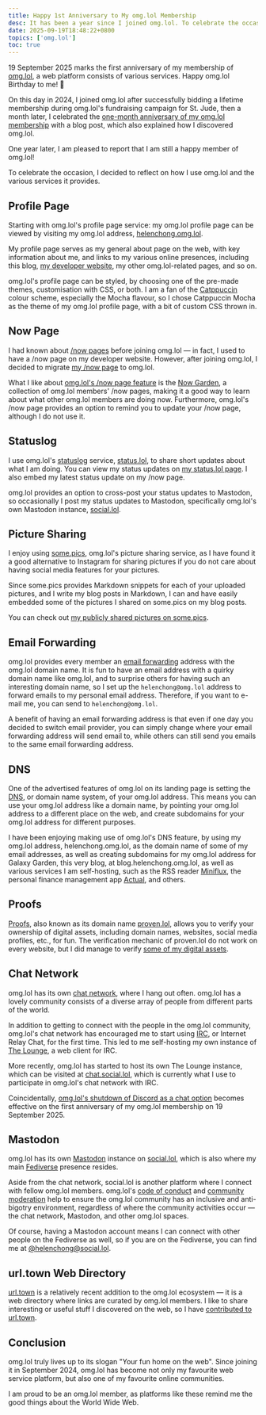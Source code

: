 ```yaml
---
title: Happy 1st Anniversary to My omg.lol Membership
desc: It has been a year since I joined omg.lol. To celebrate the occasion, I decided to review how I use various services of omg.lol.
date: 2025-09-19T18:48:22+0800
topics: ['omg.lol']
toc: true
---
```

19 September 2025 marks the first anniversary of my membership of [omg.lol](https://home.omg.lol/), a web platform consists of various services. Happy omg.lol Birthday to me! 🥳

On this day in 2024, I joined omg.lol after successfully bidding a lifetime membership during omg.lol's fundraising campaign for St. Jude, then a month later, I celebrated the [one-month anniversary of my omg.lol membership](2024-10-19-omg-lol-membership-one-month-anniversary.md) with a blog post, which also explained how I discovered omg.lol.

One year later, I am pleased to report that I am still a happy member of omg.lol!

To celebrate the occasion, I decided to reflect on how I use omg.lol and the various services it provides.

## Profile Page

Starting with omg.lol's profile page service: my omg.lol profile page can be viewed by visiting my omg.lol address, [helenchong.omg.lol](https://helenchong.omg.lol/).

My profile page serves as my general about page on the web, with key information about me, and links to my various online presences, including this blog, [my developer website](https://helenchong.dev/), my other omg.lol-related pages, and so on.

omg.lol's profile page can be styled, by choosing one of the pre-made themes, customisation with CSS, or both. I am a fan of the [Catppuccin](https://catppuccin.com/) colour scheme, especially the Mocha flavour, so I chose Catppuccin Mocha as the theme of my omg.lol profile page, with a bit of custom CSS thrown in.

## Now Page

I had known about [/now pages](https://nownownow.com/) before joining omg.lol — in fact, I used to have a /now page on my developer website. However, after joining omg.lol, I decided to migrate [my /now page](https://helenchong.omg.lol/now) to omg.lol.

What I like about [omg.lol's /now page feature](https://home.omg.lol/info/now) is the [Now Garden](https://now.garden/), a collection of omg.lol members' /now pages, making it a good way to learn about what other omg.lol members are doing now. Furthermore, omg.lol's /now page provides an option to remind you to update your /now page, although I do not use it.

## Statuslog

I use omg.lol's [statuslog](https://home.omg.lol/info/statuslog) service, [status.lol](https://status.lol/), to share short updates about what I am doing. You can view my status updates on [my status.lol page](https://helenchong.status.lol/). I also embed my latest status update on my /now page.

omg.lol provides an option to cross-post your status updates to Mastodon, so occasionally I post my status updates to Mastodon, specifically omg.lol's own Mastodon instance, [social.lol](https://social.lol/).

## Picture Sharing

I enjoy using [some.pics](https://some.pics/), omg.lol's picture sharing service, as I have found it a good alternative to Instagram for sharing pictures if you do not care about having social media features for your pictures.

Since some.pics provides Markdown snippets for each of your uploaded pictures, and I write my blog posts in Markdown, I can and have easily embedded some of the pictures I shared on some.pics on my blog posts.

You can check out [my publicly shared pictures on some.pics](https://helenchong.some.pics/).

## Email Forwarding

omg.lol provides every member an [email forwarding](https://home.omg.lol/info/email-forwarding) address with the omg.lol domain name. It is fun to have an email address with a quirky domain name like omg.lol, and to surprise others for having such an interesting domain name, so I set up the `helenchong@omg.lol` address to forward emails to my personal email address. Therefore, if you want to e-mail me, you can send to `helenchong@omg.lol`.

A benefit of having an email forwarding address is that even if one day you decided to switch email provider, you can simply change where your email forwarding address will send email to, while others can still send you emails to the same email forwarding address.

## DNS

One of the advertised features of omg.lol on its landing page is setting the [DNS](https://home.omg.lol/info/dns), or domain name system, of your omg.lol address. This means you can use your omg.lol address like a domain name, by pointing your omg.lol address to a different place on the web, and create subdomains for your omg.lol address for different purposes.

I have been enjoying making use of omg.lol's DNS feature, by using my omg.lol address, helenchong.omg.lol, as the domain name of some of my email addresses, as well as creating subdomains for my omg.lol address for Galaxy Garden, this very blog, at blog.helenchong.omg.lol, as well as various services I am self-hosting, such as the RSS reader [Miniflux](https://miniflux.app/), the personal finance management app [Actual](https://actualbudget.org/), and others.

## Proofs

[Proofs](https://home.omg.lol/info/proofs), also known as its domain name [proven.lol](https://proven.lol/), allows you to verify your ownership of digital assets, including domain names, websites, social media profiles, etc., for fun. The verification mechanic of proven.lol do not work on every website, but I did manage to verify [some of my digital assets](https://helenchong.proven.lol/).

## Chat Network

omg.lol has its own [chat network](https://home.omg.lol/info/chat), where I hang out often. omg.lol has a lovely community consists of a diverse array of people from different parts of the world.

In addition to getting to connect with the people in the omg.lol community, omg.lol's chat network has encouraged me to start using [IRC](https://home.omg.lol/info/irc), or Internet Relay Chat, for the first time. This led to me self-hosting my own instance of [The Lounge](https://thelounge.chat/), a web client for IRC.

More recently, omg.lol has started to host its own The Lounge instance, which can be visited at [chat.social.lol](https://chat.social.lol/), which is currently what I use to participate in omg.lol's chat network with IRC.

Coincidentally, [omg.lol's shutdown of Discord as a chat option](https://omglol.news/2025/09/18/disconnecting-from-discord) becomes effective on the first anniversary of my omg.lol membership on 19 September 2025.

## Mastodon

omg.lol has its own [Mastodon](https://home.omg.lol/info/mastodon) instance on [social.lol](https://social.lol/), which is also where my main [Fediverse](https://en.wikipedia.org/wiki/Fediverse) presence resides.

Aside from the chat network, social.lol is another platform where I connect with fellow omg.lol members. omg.lol's [code of conduct](https://home.omg.lol/info/code-of-conduct) and [community moderation](https://home.omg.lol/info/moderation) help to ensure the omg.lol community has an inclusive and anti-bigotry environment, regardless of where the community activities occur — the chat network, Mastodon, and other omg.lol spaces.

Of course, having a Mastodon account means I can connect with other people on the Fediverse as well, so if you are on the Fediverse, you can find me at [@helenchong@social.lol](https://social.lol/@helenchong).

## url.town Web Directory

[url.town](https://url.town/) is a relatively recent addition to the omg.lol ecosystem — it is a web directory where links are curated by omg.lol members. I like to share interesting or useful stuff I discovered on the web, so I have [contributed to url.town](https://url.town/@helenchong).

## Conclusion

omg.lol truly lives up to its slogan "Your fun home on the web". Since joining it in September 2024, omg.lol has become not only my favourite web service platform, but also one of my favourite online communities.

I am proud to be an omg.lol member, as platforms like these remind me the good things about the World Wide Web.
